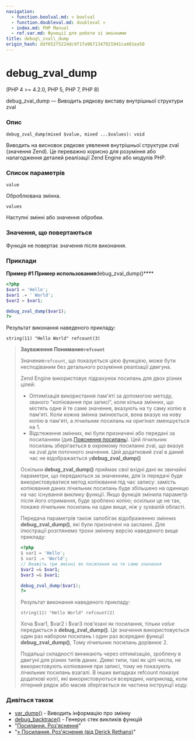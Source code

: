 ```yaml
---
navigation:
  - function.boolval.md: « boolval
  - function.doubleval.md: doubleval »
  - index.md: PHP Manual
  - ref.var.md: Функції для роботи зі змінними
title: debug\_zval\_dump
origin_hash: ddf652f5224dc9f1fa9671347921941ca401ea50
---
```

# debug\_zval\_dump

(PHP 4 >= 4.2.0, PHP 5, PHP 7, PHP 8)

debug\_zval\_dump — Виводить рядкову виставу внутрішньої структури zval

### Опис

```methodsynopsis
debug_zval_dump(mixed $value, mixed ...$values): void
```

Виводить на висновок рядкове уявлення внутрішньої структури zval (значення Zend). Це переважно корисно для розуміння або налагодження деталей реалізації Zend Engine або модулів PHP.

### Список параметрів

`value`

Оброблювана змінна.

`values`

Наступні змінні або значення обробки.

### Значення, що повертаються

Функція не повертає значення після виконання.

### Приклади

**Пример #1 Пример использования**debug\_zval\_dump()\*\*\*\*

```php
<?php
$var1 = 'Hello';
$var1 .= ' World';
$var2 = $var1;

debug_zval_dump($var1);
?>
```

Результат виконання наведеного прикладу:

```
string(11) "Hello World" refcount(3)
```

> **Зауваження** **Понимание`refcount`**
> 
> Значение`refcount`, що показується цією функцією, може бути несподіваним без детального розуміння реалізації двигуна.
> 
> Zend Engine використовує підрахунок посилань для двох різних цілей:
> 
> -   Оптимізація використання пам'яті за допомогою методу, званого "копіювання при записі", коли кілька змінних, що містять одне й те саме значення, вказують на ту саму копію в пам'яті. Коли кожна змінна змінюється, вона вказує на нову копію в пам'яті, а лічильник посилань на оригінал зменшується на 1.
> -   Відстеження змінних, які були призначені або передані за посиланням (див.[Пояснення посилань](language.references.md)). Цей лічильник посилань зберігається в окремому посиланні zval, що вказує на zval для поточного значення. Цей додатковий zval в даний час не відображається у**debug\_zval\_dump()**
> 
> Оскільки **debug\_zval\_dump()** приймає свої вхідні дані як звичайні параметри, що передаються за значенням, для їх передачі буде використовуватися метод копіювання під час запису: замість копіювання даних лічильник посилань буде збільшено на одиницю на час існування виклику функції. Якщо функція змінила параметр після його отримання, буде зроблено копію; оскільки це не так, покаже лічильник посилань на один вище, ніж у зухвалій області.
> 
> Передача параметрів також запобігає відображенню змінних **debug\_zval\_dump()**, які були призначені на засланні. Для ілюстрації розглянемо трохи змінену версію наведеного вище прикладу:
> 
> ```php
> <?php
> $ var1 = 'Hello';
> $ var1 .= 'World';
> // Вкажіть три змінні як посилання на те саме значення
> $var2 =& $var1;
> $var3 =& $var1;
> 
> debug_zval_dump($var1);
> ?>
> ```
> 
> Результат виконання наведеного прикладу:
> 
> ```
> string(11) "Hello World" refcount(2)
> ```
> 
> Хоча $var1, $var2 і $var3 пов'язані як посилання, тільки *value* передається в **debug\_zval\_dump()**. Це значення використовується один раз набором посилань і один раз всередині функції **debug\_zval\_dump()**, Тому лічильник посилань дорівнює 2.
> 
> Подальші складності виникають через оптимізацію, зроблену в двигуні для різних типів даних. Деякі типи, такі як цілі числа, не використовують копіювання при записі, тому не показують лічильник посилань взагалі. В інших випадках refcount показує додаткові копії, які використовуються всередині, наприклад, коли літерний рядок або масив зберігається як частина інструкції коду.

### Дивіться також

-   [var\_dump()](function.var-dump.md) \- Виводить інформацію про змінну
-   [debug\_backtrace()](function.debug-backtrace.md) \- Генерує стек викликів функцій
-   "[Посилання. Роз'яснення](language.references.md)"
-   "[» Посилання. Роз'яснення (від Derick Rethans)](http://derickrethans.nl/php_references_article.php)"
